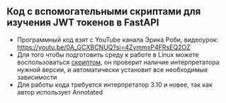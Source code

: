 ## Код с вспомогательными скриптами для изучения JWT токенов в FastAPI

- Программный код взят с YouTube канала Эрика Роби, видеоурок: https://youtu.be/0A_GCXBCNUQ?si=4ZymmxP4FRsEQ2OZ
- Для того чтобы подготовить среду к работе в Linux можете воспользоваться [скриптом](./start.sh), он проверит наличие интерпретатора нужной версии, и автоматически установит все необходимые зависимости
- Для работы кода требуется интерпретатор 3.10 и новее, так как автор использует Annotated 